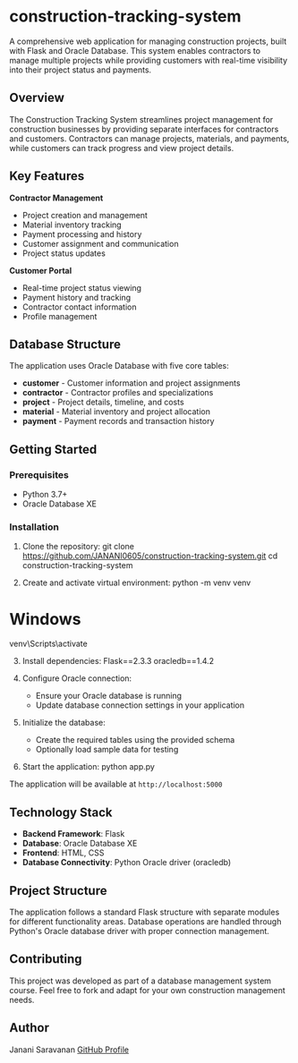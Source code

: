 # construction-tracking-system

A comprehensive web application for managing construction projects, built with Flask and Oracle Database. This system enables contractors to manage multiple projects while providing customers with real-time visibility into their project status and payments.

## Overview

The Construction Tracking System streamlines project management for construction businesses by providing separate interfaces for contractors and customers. Contractors can manage projects, materials, and payments, while customers can track progress and view project details.

## Key Features

**Contractor Management**
- Project creation and management
- Material inventory tracking
- Payment processing and history
- Customer assignment and communication
- Project status updates

**Customer Portal**
- Real-time project status viewing
- Payment history and tracking
- Contractor contact information
- Profile management

## Database Structure

The application uses Oracle Database with five core tables:

- **customer** - Customer information and project assignments
- **contractor** - Contractor profiles and specializations  
- **project** - Project details, timeline, and costs
- **material** - Material inventory and project allocation
- **payment** - Payment records and transaction history

## Getting Started

### Prerequisites

- Python 3.7+
- Oracle Database XE

### Installation

1. Clone the repository:
git clone https://github.com/JANANI0605/construction-tracking-system.git
cd construction-tracking-system

2. Create and activate virtual environment:
python -m venv venv
# Windows
venv\Scripts\activate

3. Install dependencies:
   Flask==2.3.3
   oracledb==1.4.2
   
4. Configure Oracle connection:
   - Ensure your Oracle database is running
   - Update database connection settings in your application

5. Initialize the database:
   - Create the required tables using the provided schema
   - Optionally load sample data for testing

6. Start the application:
python app.py

The application will be available at `http://localhost:5000`

## Technology Stack
- **Backend Framework**: Flask
- **Database**: Oracle Database XE
- **Frontend**: HTML, CSS
- **Database Connectivity**: Python Oracle driver (oracledb)

## Project Structure
The application follows a standard Flask structure with separate modules for different functionality areas. Database operations are handled through Python's Oracle database driver with proper connection management.

## Contributing
This project was developed as part of a database management system course. Feel free to fork and adapt for your own construction management needs.

## Author
Janani Saravanan 
[GitHub Profile](https://github.com/JANANI0605)
